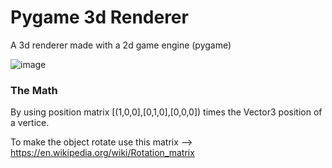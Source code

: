 # Pygame 3d Renderer
A 3d renderer made with a 2d game engine (pygame)

![image](https://github.com/user-attachments/assets/66bd3dbc-da06-414c-8abc-0f17257d402e)

### The Math
By using position matrix [(1,0,0],[0,1,0],[0,0,0]) times the Vector3 position of a vertice.

To make the object rotate use this matrix --> https://en.wikipedia.org/wiki/Rotation_matrix
